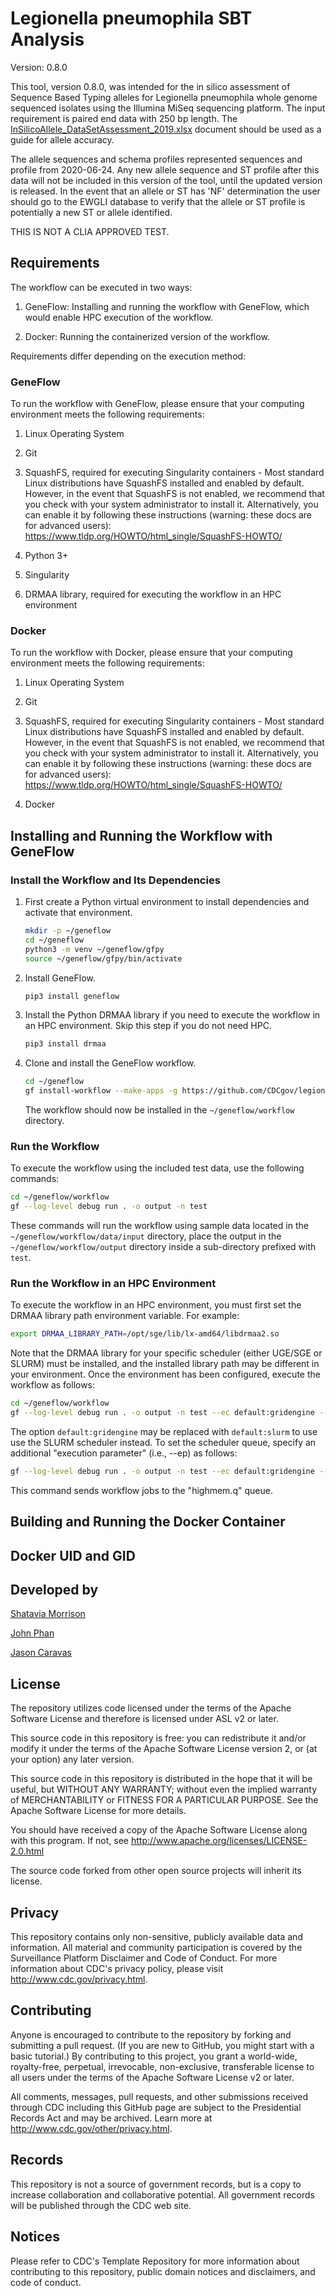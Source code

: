 # Legionella pneumophila SBT Analysis

Version: 0.8.0

This tool, version 0.8.0, was intended for the in silico assessment of Sequence Based Typing alleles for Legionella pneumophila whole genome sequenced isolates using the Illumina MiSeq sequencing platform. The input requirement is paired end data with 250 bp length. The [InSilicoAllele_DataSetAssessment_2019.xlsx](./data/InSilicoAllele_DataSetAssessment_2019.xlsx) document should be used as a guide for allele accuracy.

The allele sequences and schema profiles represented sequences and profile from 2020-06-24. Any new allele sequence and ST profile after this data will not be included in this version of the tool, until the updated version is released. In the event that an allele or ST has 'NF' determination the user should go to the EWGLI database to verify that the allele or ST profile is potentially a new ST or allele identified.

THIS IS NOT A CLIA APPROVED TEST.

## Requirements

The workflow can be executed in two ways: 

1. GeneFlow: Installing and running the workflow with GeneFlow, which would enable HPC execution of the workflow. 

2. Docker: Running the containerized version of the workflow.

Requirements differ depending on the execution method:

### GeneFlow

To run the workflow with GeneFlow, please ensure that your computing environment meets the following requirements:

1. Linux Operating System

2. Git

3. SquashFS, required for executing Singularity containers - Most standard Linux distributions have SquashFS installed and enabled by default. However, in the event that SquashFS is not enabled, we recommend that you check with your system administrator to install it. Alternatively, you can enable it by following these instructions (warning: these docs are for advanced users): https://www.tldp.org/HOWTO/html_single/SquashFS-HOWTO/

4. Python 3+

5. Singularity

6. DRMAA library, required for executing the workflow in an HPC environment 

### Docker

To run the workflow with Docker, please ensure that your computing environment meets the following requirements:

1. Linux Operating System

2. Git

3. SquashFS, required for executing Singularity containers - Most standard Linux distributions have SquashFS installed and enabled by default. However, in the event that SquashFS is not enabled, we recommend that you check with your system administrator to install it. Alternatively, you can enable it by following these instructions (warning: these docs are for advanced users): https://www.tldp.org/HOWTO/html_single/SquashFS-HOWTO/

4. Docker

## Installing and Running the Workflow with GeneFlow

### Install the Workflow and Its Dependencies

1. First create a Python virtual environment to install dependencies and activate that environment.

    ```bash
    mkdir -p ~/geneflow
    cd ~/geneflow
    python3 -m venv ~/geneflow/gfpy
    source ~/geneflow/gfpy/bin/activate
    ```
2. Install GeneFlow.

    ```bash
    pip3 install geneflow
    ```

3. Install the Python DRMAA library if you need to execute the workflow in an HPC environment. Skip this step if you do not need HPC.

    ```bash
    pip3 install drmaa
    ```

4. Clone and install the GeneFlow workflow.

    ```bash
    cd ~/geneflow
    gf install-workflow --make-apps -g https://github.com/CDCgov/legionella_pneumophila_SBT_analysis workflow
    ```

    The workflow should now be installed in the `~/geneflow/workflow` directory.

### Run the Workflow

To execute the workflow using the included test data, use the following commands:

```bash
cd ~/geneflow/workflow
gf --log-level debug run . -o output -n test
```

These commands will run the workflow using sample data located in the `~/geneflow/workflow/data/input` directory, place the output in the `~/geneflow/workflow/output` directory inside a sub-directory prefixed with `test`. 

### Run the Workflow in an HPC Environment

To execute the workflow in an HPC environment, you must first set the DRMAA library path environment variable. For example:

```bash
export DRMAA_LIBRARY_PATH=/opt/sge/lib/lx-amd64/libdrmaa2.so
```

Note that the DRMAA library for your specific scheduler (either UGE/SGE or SLURM) must be installed, and the installed library path may be different in your environment. Once the environment has been configured, execute the workflow as follows:

```bash
cd ~/geneflow/workflow
gf --log-level debug run . -o output -n test --ec default:gridengine --ep default.slots:4
```

The option `default:gridengine` may be replaced with `default:slurm` to use use the SLURM scheduler instead. To set the scheduler queue, specify an additional "execution parameter" (i.e., --ep) as follows:

```bash
gf --log-level debug run . -o output -n test --ec default:gridengine --ep default.slots:4 default.queue:highmem.q
```

This command sends workflow jobs to the "highmem.q" queue. 

## Building and Running the Docker Container


## Docker UID and GID


## Developed by

[Shatavia Morrison](https://github.com/SMorrison42)

[John Phan](https://github.com/jhphan)

[Jason Caravas](mailto:JCaravas@cdc.gov)

## License

The repository utilizes code licensed under the terms of the Apache Software License and therefore is licensed under ASL v2 or later.

This source code in this repository is free: you can redistribute it and/or modify it under the terms of the Apache Software License version 2, or (at your option) any later version.

This source code in this repository is distributed in the hope that it will be useful, but WITHOUT ANY WARRANTY; without even the implied warranty of MERCHANTABILITY or FITNESS FOR A PARTICULAR PURPOSE. See the Apache Software License for more details.

You should have received a copy of the Apache Software License along with this program. If not, see http://www.apache.org/licenses/LICENSE-2.0.html

The source code forked from other open source projects will inherit its license.

## Privacy

This repository contains only non-sensitive, publicly available data and information. All material and community participation is covered by the Surveillance Platform Disclaimer and Code of Conduct. For more information about CDC's privacy policy, please visit http://www.cdc.gov/privacy.html.

## Contributing

Anyone is encouraged to contribute to the repository by forking and submitting a pull request. (If you are new to GitHub, you might start with a basic tutorial.) By contributing to this project, you grant a world-wide, royalty-free, perpetual, irrevocable, non-exclusive, transferable license to all users under the terms of the Apache Software License v2 or later.

All comments, messages, pull requests, and other submissions received through CDC including this GitHub page are subject to the Presidential Records Act and may be archived. Learn more at http://www.cdc.gov/other/privacy.html.

## Records

This repository is not a source of government records, but is a copy to increase collaboration and collaborative potential. All government records will be published through the CDC web site.

## Notices

Please refer to CDC's Template Repository for more information about contributing to this repository, public domain notices and disclaimers, and code of conduct.
